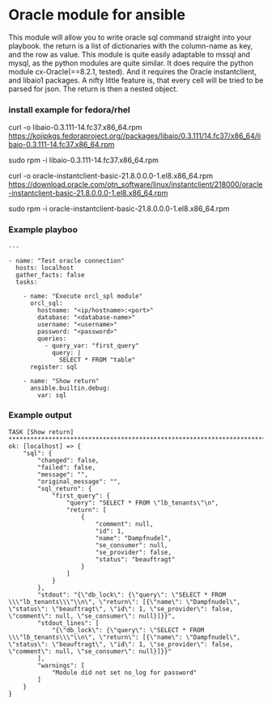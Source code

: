 # Oracle module for ansible

This module will allow you to write oracle sql command straight into your playbook.
the return is a list of dictionaries with the column-name as key, and the row as value.
This module is quite easily adaptable to mssql and mysql, as the python modules are quite similar.
It does require the python module cx-Oracle(==8.2.1, tested). And it requires the Oracle instantclient, and libaio1 packages.
A nifty little feature is, that every cell will be tried to be parsed for json. The return is then a nested object.

### install example for fedora/rhel
curl -o libaio-0.3.111-14.fc37.x86_64.rpm https://kojipkgs.fedoraproject.org//packages/libaio/0.3.111/14.fc37/x86_64/libaio-0.3.111-14.fc37.x86_64.rpm

sudo rpm -i libaio-0.3.111-14.fc37.x86_64.rpm

curl -o oracle-instantclient-basic-21.8.0.0.0-1.el8.x86_64.rpm https://download.oracle.com/otn_software/linux/instantclient/218000/oracle-instantclient-basic-21.8.0.0.0-1.el8.x86_64.rpm

sudo rpm -i oracle-instantclient-basic-21.8.0.0.0-1.el8.x86_64.rpm

### Example playboo
```
---

- name: "Test oracle connection"
  hosts: localhost
  gather_facts: false
  tasks:

    - name: "Execute orcl_spl module"
      orcl_sql:
        hostname: "<ip/hostname>:<port>"
        database: "<database-name>"
        username: "<username>"
        password: "<password>"
        queries:
          - query_var: "first_query"
            query: |
              SELECT * FROM "table"
      register: sql

    - name: "Show return"
      ansible.builtin.debug:
        var: sql
```

### Example output
```
TASK [Show return] **************************************************************************************************************************************************************************************************************************
ok: [localhost] => {
    "sql": {
        "changed": false,
        "failed": false,
        "message": "",
        "original_message": "",
        "sql_return": {
            "first_query": {
                "query": "SELECT * FROM \"lb_tenants\"\n",
                "return": [
                    {
                        "comment": null,
                        "id": 1,
                        "name": "Dampfnudel",
                        "se_consumer": null,
                        "se_provider": false,
                        "status": "beauftragt"
                    }
                ]
            }
        },
        "stdout": "{\"db_lock\": {\"query\": \"SELECT * FROM \\\"lb_tenants\\\"\\n\", \"return\": [{\"name\": \"Dampfnudel\", \"status\": \"beauftragt\", \"id\": 1, \"se_provider\": false, \"comment\": null, \"se_consumer\": null}]}}",
        "stdout_lines": [
            "{\"db_lock\": {\"query\": \"SELECT * FROM \\\"lb_tenants\\\"\\n\", \"return\": [{\"name\": \"Dampfnudel\", \"status\": \"beauftragt\", \"id\": 1, \"se_provider\": false, \"comment\": null, \"se_consumer\": null}]}}"
        ],
        "warnings": [
            "Module did not set no_log for password"
        ]
    }
}
```
